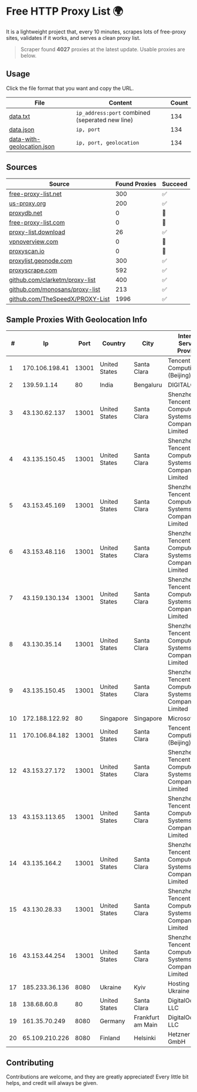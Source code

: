 
# Free HTTP Proxy List 🌍

It is a lightweight project that, every 10 minutes, scrapes lots of free-proxy sites, validates if it works, and serves a clean proxy list.


> Scraper found **4027** proxies at the latest update. Usable proxies are below.

## Usage

Click the file format that you want and copy the URL.


|File|Content|Count|
|----|-------|-----|
|[data.txt](https://raw.githubusercontent.com/themiralay/Proxy-List-World/master/data.txt)|`ip_address:port` combined (seperated new line)|134|
|[data.json](https://raw.githubusercontent.com/themiralay/Proxy-List-World/master/data.json)|`ip, port`|134|
|[data-with-geolocation.json](https://raw.githubusercontent.com/themiralay/Proxy-List-World/master/data-with-geolocation.json)|`ip, port, geolocation`|134|

## Sources

|Source|Found Proxies|Succeed|
|------|-------------|-------|
|[free-proxy-list.net](https://free-proxy-list.net)|300|✅|
|[us-proxy.org](https://www.us-proxy.org)|200|✅|
|[proxydb.net](http://proxydb.net)|0|🚫|
|[free-proxy-list.com](https://free-proxy-list.com/?page=&port=&type%5B%5D=http&type%5B%5D=https&up_time=0&search=Search)|0|🚫|
|[proxy-list.download](https://www.proxy-list.download/HTTP)|26|✅|
|[vpnoverview.com](https://vpnoverview.com/privacy/anonymous-browsing/free-proxy-servers)|0|🚫|
|[proxyscan.io](https://www.proxyscan.io)|0|🚫|
|[proxylist.geonode.com](https://proxylist.geonode.com/api/proxy-list?limit=300&page=1&sort_by=lastChecked&sort_type=desc&protocols=http,https)|300|✅|
|[proxyscrape.com](https://api.proxyscrape.com/v2/?request=displayproxies&protocol=http&timeout=10000&country=all&ssl=all&anonymity=all)|592|✅|
|[github.com/clarketm/proxy-list](https://raw.githubusercontent.com/clarketm/proxy-list/master/proxy-list-raw.txt)|400|✅|
|[github.com/monosans/proxy-list](https://raw.githubusercontent.com/monosans/proxy-list/main/proxies/http.txt)|213|✅|
|[github.com/TheSpeedX/PROXY-List](https://raw.githubusercontent.com/TheSpeedX/PROXY-List/master/http.txt)|1996|✅|


## Sample Proxies With Geolocation Info

|#|Ip|Port|Country|City|Internet Service Provider|
|-|--|----|-------|----|-------------------------|
|1|170.106.198.41|13001|United States|Santa Clara|Tencent Cloud Computing (Beijing) Co|
|2|139.59.1.14|80|India|Bengaluru|DIGITALOCEAN|
|3|43.130.62.137|13001|United States|Santa Clara|Shenzhen Tencent Computer Systems Company Limited|
|4|43.135.150.45|13001|United States|Santa Clara|Shenzhen Tencent Computer Systems Company Limited|
|5|43.153.45.169|13001|United States|Santa Clara|Shenzhen Tencent Computer Systems Company Limited|
|6|43.153.48.116|13001|United States|Santa Clara|Shenzhen Tencent Computer Systems Company Limited|
|7|43.159.130.134|13001|United States|Santa Clara|Shenzhen Tencent Computer Systems Company Limited|
|8|43.130.35.14|13001|United States|Santa Clara|Shenzhen Tencent Computer Systems Company Limited|
|9|43.135.150.45|13001|United States|Santa Clara|Shenzhen Tencent Computer Systems Company Limited|
|10|172.188.122.92|80|Singapore|Singapore|Microsoft|
|11|170.106.84.182|13001|United States|Santa Clara|Tencent Cloud Computing (Beijing) Co|
|12|43.153.27.172|13001|United States|Santa Clara|Shenzhen Tencent Computer Systems Company Limited|
|13|43.153.113.65|13001|United States|Santa Clara|Shenzhen Tencent Computer Systems Company Limited|
|14|43.135.164.2|13001|United States|Santa Clara|Shenzhen Tencent Computer Systems Company Limited|
|15|43.130.28.33|13001|United States|Santa Clara|Shenzhen Tencent Computer Systems Company Limited|
|16|43.153.44.254|13001|United States|Santa Clara|Shenzhen Tencent Computer Systems Company Limited|
|17|185.233.36.136|8080|Ukraine|Kyiv|Hosting Ukraine LTD|
|18|138.68.60.8|80|United States|Santa Clara|DigitalOcean, LLC|
|19|161.35.70.249|8080|Germany|Frankfurt am Main|DigitalOcean, LLC|
|20|65.109.210.226|8080|Finland|Helsinki|Hetzner Online GmbH|



## Contributing

Contributions are welcome, and they are greatly appreciated! Every
little bit helps, and credit will always be given.

